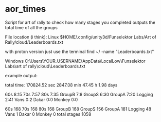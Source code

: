 # aor_times
Script for art of rally to check how many stages you completed 
outputs the total time of all the groups 



File location (i think):
Linux 
$HOME/.config/unity3d/Funselektor Labs/Art of Rally/cloud/Leaderboards.txt

with proton version just use the terminal 
find ~/ -name "Leaderboards.txt" 

Windows 
C:\Users\YOUR_USERNAME\AppData\LocalLow\Funselektor Labs\art of rally\cloud\Leaderboards.txt 



example output:

total time:
170824.52 sec
2847.08 min
47.45 h
1.98 days

60s	 8:15
70s	 7:57
80s	 7:35
GroupB	 7:8
GroupS	 6:30
GroupA	 7:20
Logging	 2:41
Vans	 0:2
Dakar	 0:0
Monkey	 0:0

60s	 168
70s	 168
80s	 168
GroupB	 168
GroupS	 156
GroupA	 181
Logging	 48
Vans	 1
Dakar	 0
Monkey	 0
total stages 1058
